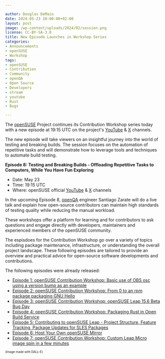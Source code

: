 ```yaml
---

author: Douglas DeMaio
date: 2024-05-23 10:00:00+02:00
layout: post
image: /wp-content/uploads/2024/02/session.png
license: CC-BY-SA-3.0
title: New Episode Launches in Workshop Series
categories:
- Announcements
- openSUSE
- Workshop
tags:
- openSUSE
- Contribution
- Community
- openQA
- Open Source
- Developers
- stream
- youtube
- Rust
- Bugs

---
```


The [openSUSE](https://www.get.opensuse.org/) Project continues its Contribution Workshop series today with a new episode at 19:15 UTC on the project's [YouTube](https://www.youtube.com/opensusetv) & [X](https://x.com/opensuse) channels. 

The new episode will take viewers on an insightful journey into the world of testing and breaking builds. The session focuses on the automation of repetitive tasks and will demonstrate how to leverage tools and techniques to automate build testing.

**Episode 8: Testing and Breaking Builds - Offloading Repetitive Tasks to Computers, While You Have Fun Exploring**
 - Date: May 23
 - Time: 19:15 UTC
 - Where: openSUSE official [YouTube](https://www.youtube.com/opensusetv) & [X](https://x.com/opensuse) channels

In the upcoming Episode 8, [openQA](http://open.qa/) engineer Santiago Zarate will do a live talk and explain how open-source contributors can maintain high standards of testing quality while reducing the manual workload.

These workshops offer a platform for learning and for contributors to ask questions and engage directly with developers, maintainers and experienced members of the openSUSE community. 

The espisdoes for the Contribution Workshop go over a variety of topics including package maintenance, infrastructure, or understanding the overall project landscape. These following episodes are tailored to provide an overview and practical advice for open-source software developments and contributions.

The following episodes were already released:

* [Episode 1: openSUSE Contribution Workshop: Basic use of OBS osc using a version bump as an example](https://www.youtube.com/watch?v=8DVEZR_YodA)
* [Episode 2: openSUSE Contribution Workshop: From 0 to an rpm package packaging GNU Hello](https://youtu.be/EQ5NWsW_tjo?si=lsMShfNPb5MSgdLt)
* [Episode 3: openSUSE Contribution Workshop: openSUSE Leap 15.6 Beta Bug Day](https://youtu.be/rfP-IXwKRAE?si=TwVTgvaPRaoYjWtz)
* [Episode 4: openSUSE Contribution Workshop: Packaging Rust in Open Build Service](https://youtu.be/J__6pqGbR3o?si=WJpWsMlpWJ6mzZTk)
* [Episode 5: Contributing to openSUSE Leap - Project Structure, Feature Tracking, Package Updates for SLES Packages](https://youtu.be/C-zLzy3IvvE?si=3oJ1YueK_IFmde1B)
* [Episode 6: Host Your Own openSUSE Mirror](https://youtu.be/aR3kPugKcGc?si=9DdInq5yHW_RY5dK)
* [Episode 7: openSUSE Contribution Workshop: Custom Leap Micro image spin in a few minutes](https://youtu.be/Qg7r_swbkCY?si=QMAXFWUyKYIqH_VF)

<sub><sup>(Image made with DALL-E)</sup></sub>

<meta name="openSUSE, community, project, conference, Open Source, teaching, mentoring, openQA, OBS, Rust, Open Build Service, streaming, youtube" content="HTML,CSS,XML,JavaScript">
